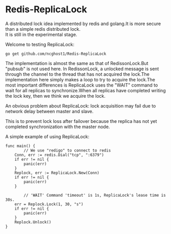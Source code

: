 # Redis-ReplicaLock
A distributed lock idea implemented by redis and golang.It is more secure than a simple redis distributed lock.<br>
It is still in the experimental stage.<br>

Welcome to testing ReplicaLock:
```
go get github.com/ncghost1/Redis-ReplicaLock
```

The implementation is almost the same as that of RedissonLock.But "pubsub" is not used here. In RedissonLock, a unlocked message is sent through the channel to the thread that has not acquired the lock.The implementation here simply makes a loop to try to acquire the lock.The most important differences is ReplicaLock uses the "WAIT" command to wait for all replicas to synchronize.When all replicas have completed writing the lock key, then we think we acquire the lock.<br>

An obvious problem about ReplicaLock: lock acquisition may fail due to network delay between master and slave.<br>

This is to prevent lock loss after failover because the replica has not yet completed synchronization with the master node.

A simple example of using ReplicaLock:
```
func main() {
    	// We use "redigo" to connect to redis
	Conn, err := redis.Dial("tcp", ":6379")
	if err != nil {
		panic(err)
	}
	Replock, err := ReplicaLock.New(Conn)
	if err != nil {
		panic(err)
	}

    	// 'WAIT' Command 'timeout' is 1s, ReplicaLock's lease time is 30s.
	err = Replock.Lock(1, 30, "s")
	if err != nil {
		panic(err)
	}
	Replock.Unlock()
}
```
